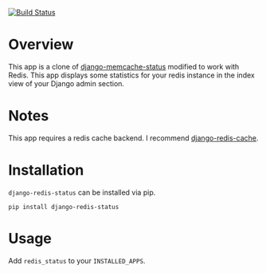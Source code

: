 [![Build Status](https://travis-ci.org/nicholasserra/django-redis-status.svg?branch=master)](https://travis-ci.org/nicholasserra/django-redis-status)

# Overview
This app is a clone of [django-memcache-status](https://github.com/bartTC/django-memcache-status) modified to work with Redis. This app displays some statistics for your redis instance in the index view of your Django admin section.


# Notes
This app requires a redis cache backend. I recommend [django-redis-cache](https://github.com/sebleier/django-redis-cache).

# Installation
`django-redis-status` can be installed via pip.

```
pip install django-redis-status
```

# Usage
Add `redis_status` to your `INSTALLED_APPS`.
